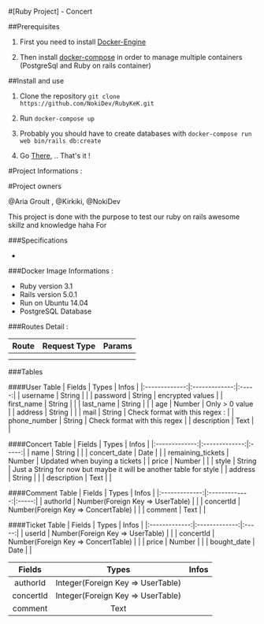 #[Ruby Project] - Concert 

##Prerequisites

1. First you need to install [Docker-Engine](https://docs.docker.com/engine/installation/)

2. Then install [docker-compose](https://docs.docker.com/compose/install/) in order to manage multiple containers (PostgreSql and Ruby on rails container)

##Install and use

1. Clone the repository
`git clone https://github.com/NokiDev/RubyKeK.git`

2. Run `docker-compose up`

3. Probably you should have to create databases with `docker-compose run web bin/rails db:create`

4. Go [There](http://localhost:3000/), .. That's it ! 

#Project Informations : 

#Project owners

@Aria Groult , @Kirkiki, @NokiDev

This project is done with the purpose to test our ruby on rails awesome skillz and knowledge haha
For

###Specifications

* 

###Docker Image Informations : 
 * Ruby version 3.1
 * Rails version 5.0.1
 * Run on Ubuntu 14.04
 * PostgreSQL Database 
 
###Routes Detail : 

| Route              |   Request Type          |   Params      |
|:-------------:|:-----------:|:-------:|
|               |             |         |
|               |             |         |
###Tables

####User Table
| Fields        | Types         | Infos  |
|:-------------:|:-------------:|:-----:|
| username      | String        |       |
| password      | String        |  encrypted values     |
| first_name      | String        |       |
| last_name      | String        |       |
| age      | Number        |   Only > 0 value    |
| address      | String        |       |
| mail      | String        |  Check format with this regex :    |
| phone_number      | String        |  Check format with this regex     |
| description | Text      |       |

####Concert Table
| Fields        | Types         | Infos  |
|:-------------:|:-------------:|:-----:|
| name      | String        |       |
| concert_date      | Date        |       |
| remaining_tickets      | Number        |  Updated when buying a tickets     |
| price      | Number        |       |
| style      | String        |  Just a String for now but maybe it will be another table for style    |
| address      | String        |       |
| description | Text            |       |

####Comment Table
| Fields        | Types         | Infos  |
|:-------------:|:-------------:|:-----:|
| authorId      | Number(Foreign Key => UserTable)        |       |
| concertId      | Number(Foreign Key => ConcertTable)        |       |
| comment      | Text        |       |

####Ticket Table
| Fields        | Types         | Infos  |
|:-------------:|:-------------:|:-----:|
| userId      | Number(Foreign Key => UserTable)        |       |
| concertId      | Number(Foreign Key => ConcertTable)        |       |
| price      | Number        |       |
| bought_date | Date | |

| Fields        | Types         | Infos  |
|:-------------:|:-------------:|:-----:|
| authorId      | Integer(Foreign Key => UserTable)        |       |
| concertId      | Integer(Foreign Key => UserTable)        |       |
| comment      | Text        |       |